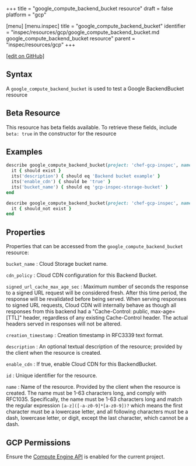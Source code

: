 +++
title = "google_compute_backend_bucket resource"
draft = false
platform = "gcp"

[menu]
  [menu.inspec]
    title = "google_compute_backend_bucket"
    identifier = "inspec/resources/gcp/google_compute_backend_bucket.md google_compute_backend_bucket resource"
    parent = "inspec/resources/gcp"
+++

[\[edit on GitHub\]](https://github.com/inspec/inspec-gcp/blob/master/docs/resources/google_compute_backend_bucket.md)

## Syntax

A `google_compute_backend_bucket` is used to test a Google BackendBucket resource

## Beta Resource

This resource has beta fields available. To retrieve these fields, include `beta: true` in the constructor for the resource

## Examples

```ruby
describe google_compute_backend_bucket(project: 'chef-gcp-inspec', name: 'inspec-gcp-backend-bucket') do
  it { should exist }
  its('description') { should eq 'Backend bucket example' }
  its('enable_cdn') { should be 'true' }
  its('bucket_name') { should eq 'gcp-inspec-storage-bucket' }
end

describe google_compute_backend_bucket(project: 'chef-gcp-inspec', name: 'nonexistent') do
  it { should_not exist }
end
```

## Properties

Properties that can be accessed from the `google_compute_backend_bucket` resource:

`bucket_name`
: Cloud Storage bucket name.

`cdn_policy`
: Cloud CDN configuration for this Backend Bucket.

  `signed_url_cache_max_age_sec`
  : Maximum number of seconds the response to a signed URL request will be considered fresh. After this time period, the response will be revalidated before being served. When serving responses to signed URL requests, Cloud CDN will internally behave as though all responses from this backend had a "Cache-Control: public, max-age=[TTL]" header, regardless of any existing Cache-Control header. The actual headers served in responses will not be altered.

`creation_timestamp`
: Creation timestamp in RFC3339 text format.

`description`
: An optional textual description of the resource; provided by the client when the resource is created.

`enable_cdn`
: If true, enable Cloud CDN for this BackendBucket.

`id`
: Unique identifier for the resource.

`name`
: Name of the resource. Provided by the client when the resource is created. The name must be 1-63 characters long, and comply with RFC1035. Specifically, the name must be 1-63 characters long and match the regular expression `[a-z]([-a-z0-9]*[a-z0-9])?` which means the first character must be a lowercase letter, and all following characters must be a dash, lowercase letter, or digit, except the last character, which cannot be a dash.

## GCP Permissions

Ensure the [Compute Engine API](https://console.cloud.google.com/apis/library/compute.googleapis.com/) is enabled for the current project.
